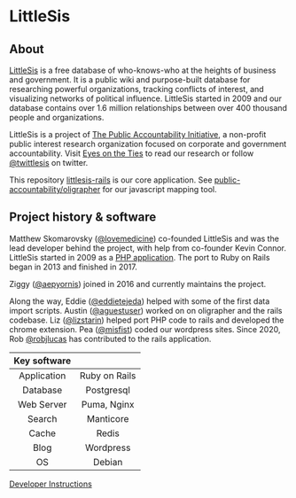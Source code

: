 # LittleSis

## About

[LittleSis](https://littlesis.org) is a free database of who-knows-who at the heights of business and government. It is a public wiki and purpose-built database for researching powerful organizations, tracking conflicts of interest, and visualizing networks of political influence. LittleSis started in 2009 and our database contains over 1.6 million relationships between over 400 thousand people and organizations.

LittleSis is a project of [The Public Accountability Initiative](https://public-accountability.org/), a non-profit public interest research organization focused on corporate and government accountability. Visit [Eyes on the Ties](https://news.littlesis.org) to read our research or follow [@twittlesis](https://twitter.com/twittlesis) on twitter.

This repository [littlesis-rails](https://github.com/public-accountability/littlesis-rails) is our core application. See [public-accountability/oligrapher](https://github.com/public-accountability/oligrapher) for our javascript mapping tool.


## Project history & software

Matthew Skomarovsky ([@lovemedicine](https://github.com/lovemedicine)) co-founded LittleSis and was the lead developer behind the project, with help from co-founder Kevin Connor. LittleSis started in 2009 as a [PHP application](https://github.com/littlesis-org/littlesis). The port to Ruby on Rails began in 2013 and finished in 2017.

Ziggy ([@aepyornis](https://github.com/aepyornis)) joined in 2016 and currently maintains the project.

Along the way, Eddie ([@eddietejeda](https://github.com/eddietejeda)) helped with some of the first data import scripts. Austin ([@aguestuser](https://github.com/aguestuser)) worked on on oligrapher and the rails codebase. Liz ([@lizstarin](https://github.com/lizstarin)) helped port PHP code to rails and developed the chrome extension. Pea ([@misfist](https://github.com/misfist)) coded our wordpress sites. Since 2020, Rob [@robjlucas](https://github.com/robjlucas) has contributed to the rails application.



| Key software |               |
|:------------:|:-------------:|
| Application  | Ruby on Rails |
| Database     | Postgresql    |
| Web Server   | Puma, Nginx   |
| Search       | Manticore     |
| Cache        | Redis         |
| Blog         | Wordpress     |
| OS           | Debian        |


[Developer Instructions](./DEVELOPMENT.md)
